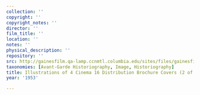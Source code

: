 ```yaml
---
collection: ''
copyright: ''
copyright_notes: ''
director: ''
film_title: ''
location: ''
notes: ''
physical_description: ''
repository: ''
src: http://gainesfilm.qa-lamp.ccnmtl.columbia.edu/sites/files/gainesfilm/images/cinema_16_dist_catalo2.jpg
taxonomies: [Avant-Garde Historiography, Image, Historiography]
title: Illustrations of 4 Cinema 16 Distribution Brochure Covers (2 of 2)
year: '1953'

---
```


